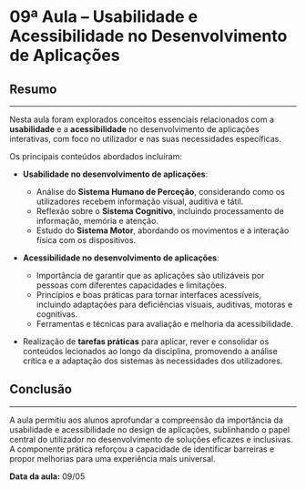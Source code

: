 # 09ª Aula – Usabilidade e Acessibilidade no Desenvolvimento de Aplicações

## Resumo

---

Nesta aula foram explorados conceitos essenciais relacionados com a **usabilidade** e a **acessibilidade** no desenvolvimento de aplicações interativas, com foco no utilizador e nas suas necessidades específicas.

Os principais conteúdos abordados incluíram:

- **Usabilidade no desenvolvimento de aplicações**:
  - Análise do **Sistema Humano de Perceção**, considerando como os utilizadores recebem informação visual, auditiva e tátil.
  - Reflexão sobre o **Sistema Cognitivo**, incluindo processamento de informação, memória e atenção.
  - Estudo do **Sistema Motor**, abordando os movimentos e a interação física com os dispositivos.

- **Acessibilidade no desenvolvimento de aplicações**:
  - Importância de garantir que as aplicações são utilizáveis por pessoas com diferentes capacidades e limitações.
  - Princípios e boas práticas para tornar interfaces acessíveis, incluindo adaptações para deficiências visuais, auditivas, motoras e cognitivas.
  - Ferramentas e técnicas para avaliação e melhoria da acessibilidade.

- Realização de **tarefas práticas** para aplicar, rever e consolidar os conteúdos lecionados ao longo da disciplina, promovendo a análise crítica e a adaptação dos sistemas às necessidades dos utilizadores.

## Conclusão

---

A aula permitiu aos alunos aprofundar a compreensão da importância da usabilidade e acessibilidade no design de aplicações, sublinhando o papel central do utilizador no desenvolvimento de soluções eficazes e inclusivas. A componente prática reforçou a capacidade de identificar barreiras e propor melhorias para uma experiência mais universal.

**Data da aula:** 09/05
